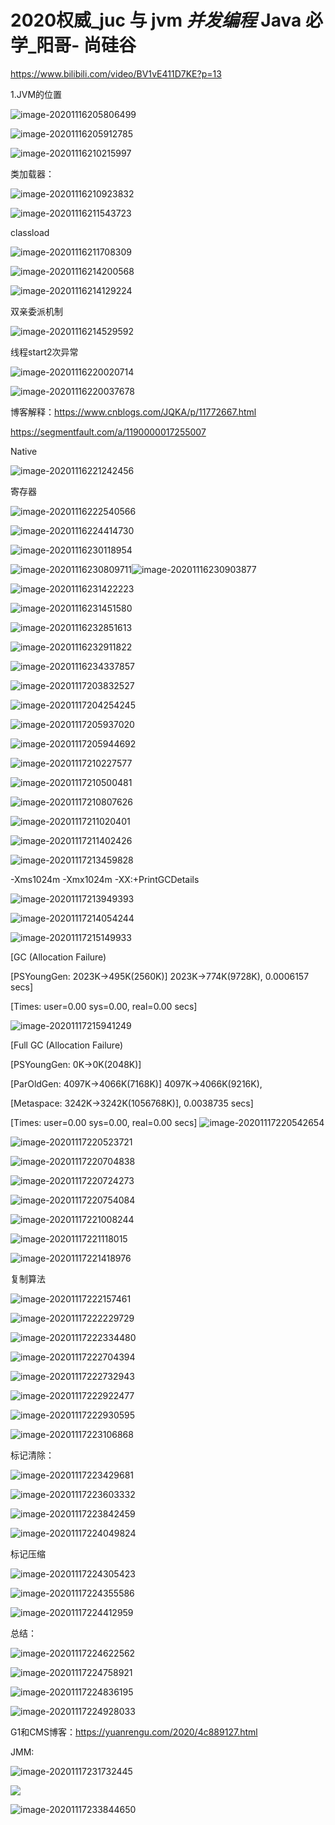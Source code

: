 # 2020权威_juc 与 jvm _并发编程_ Java 必学_阳哥- 尚硅谷

https://www.bilibili.com/video/BV1vE411D7KE?p=13





1.JVM的位置

![image-20201116205806499](jvm.assets/image-20201116205806499.png)

![image-20201116205912785](jvm.assets/image-20201116205912785.png)

![image-20201116210215997](jvm.assets/image-20201116210215997.png)

类加载器：

![image-20201116210923832](jvm.assets/image-20201116210923832.png)

![image-20201116211543723](jvm.assets/image-20201116211543723.png)

classload

![image-20201116211708309](jvm.assets/image-20201116211708309.png)





![image-20201116214200568](jvm.assets/image-20201116214200568.png)

![image-20201116214129224](jvm.assets/image-20201116214129224.png)

双亲委派机制

![image-20201116214529592](jvm.assets/image-20201116214529592.png)



线程start2次异常

![image-20201116220020714](jvm.assets/image-20201116220020714.png)

![image-20201116220037678](jvm.assets/image-20201116220037678.png)

博客解释：https://www.cnblogs.com/JQKA/p/11772667.html

https://segmentfault.com/a/1190000017255007

Native

![image-20201116221242456](jvm.assets/image-20201116221242456.png)

寄存器

![image-20201116222540566](jvm.assets/image-20201116222540566.png)

![image-20201116224414730](jvm.assets/image-20201116224414730.png)

![image-20201116230118954](jvm.assets/image-20201116230118954.png)

![image-20201116230809711](jvm.assets/image-20201116230809711.png)![image-20201116230903877](jvm.assets/image-20201116230903877.png)

![image-20201116231422223](jvm.assets/image-20201116231422223.png)

![image-20201116231451580](jvm.assets/image-20201116231451580.png)

![image-20201116232851613](jvm.assets/image-20201116232851613.png)

![image-20201116232911822](jvm.assets/image-20201116232911822.png)

![image-20201116234337857](jvm.assets/image-20201116234337857.png)

![image-20201117203832527](jvm.assets/image-20201117203832527.png)

![image-20201117204254245](jvm.assets/image-20201117204254245.png)

![image-20201117205937020](jvm.assets/image-20201117205937020.png)

![image-20201117205944692](jvm.assets/image-20201117205944692.png)

![image-20201117210227577](jvm.assets/image-20201117210227577.png)

![image-20201117210500481](jvm.assets/image-20201117210500481.png)

![image-20201117210807626](jvm.assets/image-20201117210807626.png)

![image-20201117211020401](jvm.assets/image-20201117211020401.png)

![image-20201117211402426](jvm.assets/image-20201117211402426.png)

![image-20201117213459828](jvm.assets/image-20201117213459828.png)

-Xms1024m -Xmx1024m -XX:+PrintGCDetails

![image-20201117213949393](jvm.assets/image-20201117213949393.png)

![image-20201117214054244](jvm.assets/image-20201117214054244.png)

![image-20201117215149933](jvm.assets/image-20201117215149933.png)

[GC (Allocation Failure)

 [PSYoungGen: 2023K->495K(2560K)]  2023K->774K(9728K), 0.0006157 secs]

 [Times: user=0.00 sys=0.00, real=0.00 secs] 

![image-20201117215941249](jvm.assets/image-20201117215941249.png)

[Full GC (Allocation Failure)

 [PSYoungGen: 0K->0K(2048K)]

 [ParOldGen: 4097K->4066K(7168K)] 4097K->4066K(9216K),

 [Metaspace: 3242K->3242K(1056768K)], 0.0038735 secs]

 [Times: user=0.00 sys=0.00, real=0.00 secs] ![image-20201117220542654](jvm.assets/image-20201117220542654.png)

![image-20201117220523721](jvm.assets/image-20201117220523721.png)

![image-20201117220704838](jvm.assets/image-20201117220704838.png)

![image-20201117220724273](jvm.assets/image-20201117220724273.png)

![image-20201117220754084](jvm.assets/image-20201117220754084.png)

![image-20201117221008244](jvm.assets/image-20201117221008244.png)

![image-20201117221118015](jvm.assets/image-20201117221118015.png)

![image-20201117221418976](jvm.assets/image-20201117221418976.png)

复制算法

![image-20201117222157461](jvm.assets/image-20201117222157461.png)

![image-20201117222229729](jvm.assets/image-20201117222229729.png)

![image-20201117222334480](jvm.assets/image-20201117222334480.png)

![image-20201117222704394](jvm.assets/image-20201117222704394.png)

![image-20201117222732943](jvm.assets/image-20201117222732943.png)

![image-20201117222922477](jvm.assets/image-20201117222922477.png)

![image-20201117222930595](jvm.assets/image-20201117222930595.png)

![image-20201117223106868](jvm.assets/image-20201117223106868.png)

标记清除：

![image-20201117223429681](jvm.assets/image-20201117223429681.png)

![image-20201117223603332](jvm.assets/image-20201117223603332.png)

![image-20201117223842459](jvm.assets/image-20201117223842459.png)

![image-20201117224049824](jvm.assets/image-20201117224049824.png)

标记压缩

![image-20201117224305423](jvm.assets/image-20201117224305423.png)

![image-20201117224355586](jvm.assets/image-20201117224355586.png)

![image-20201117224412959](jvm.assets/image-20201117224412959.png)

总结：

![image-20201117224622562](jvm.assets/image-20201117224622562.png)

![image-20201117224758921](jvm.assets/image-20201117224758921.png)

![image-20201117224836195](jvm.assets/image-20201117224836195.png)

![image-20201117224928033](jvm.assets/image-20201117224928033.png)

G1和CMS博客：https://yuanrengu.com/2020/4c889127.html





JMM:

![image-20201117231732445](jvm.assets/image-20201117231732445.png)

![ ](jvm.assets/image-20201117231557513.png)

![image-20201117233844650](jvm.assets/image-20201117233844650.png)